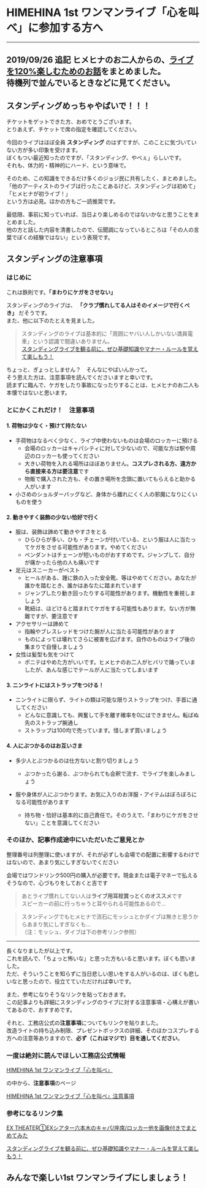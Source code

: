 # HIMEHINA 1st ワンマンライブ「心を叫べ」に参加する方へ

---
2019/09/26 追記
ヒメヒナのお二人からの、[ライブを120%楽しむためのお話](./oneman.md)をまとめました。  
待機列で並んでいるときなどに見てください。
---

## スタンディングめっちゃやばいで！！！

チケットをゲットできた方、おめでとうございます。  
とりあえず、チケットで席の指定を確認してください。

今回のライブはほぼ全員 **スタンディング** のはずですが、このことに気づいていない方が多い印象を受けます。  
ぼくもつい最近知ったのですが、「スタンディング、やべぇ」らしいです。  
それも、体力的・精神的にハード、という意味で。  

そのため、この知識をできるだけ多くのジョジ民に共有したく、まとめました。  
「他のアーティストのライブは行ったことあるけど、スタンディングは初めて」  
「ヒメヒナが初ライブ！」  
という方は必見。ほかの方もご一読推奨です。

最低限、事前に知っていれば、当日より楽しめるのではないかなと思うことをまとめました。  
他の方と話した内容を清書したので、伝聞調になっているところは「その人の言葉でぼくの経験ではない」という表現です。

## スタンディングの注意事項

### はじめに

これは鉄則です。**「まわりにケガをさせない」**

スタンディングのライブは、 **「クラブ慣れしてる人はそのイメージで行くべき」** だそうです。  
また、他に以下のたとえを見ました。

>スタンディングのライブは基本的に「周囲にヤバい人しかいない満員電車」という認識で間違いありません。  
[スタンディングライブを観る前に、ぜひ基礎知識やマナー・ルールを覚えて楽しもう！](https://kukoshakaku.com/archives/146.html)

ちょっと、ぎょっとしません？　そんなにやばいんかって。  
そう思えた方は、注意事項を読んでくださいますと幸いです。  
読まずに臨んで、ケガをしたり事故になったりすることは、ヒメヒナのお二人も本懐ではないと思います。

### とにかくこれだけ！　注意事項

#### 1. 荷物は少なく・預けて持たない

  - 手荷物はなるべく少なく、ライブ中使わないものは会場のロッカーに預ける
    - 会場のロッカーはキャパシティに対して少ないので、可能な方は駅や周辺のロッカーも使ってください
    - 大きい荷物を入れる場所はほぼありません。**コスプレされる方、遠方から直接来る方は要注意**です
    - 物販で購入された方も、その置き場所を念頭に置いてもらえると助かる人がいます
  - 小さめのショルダーバッグなど、身体から離れにくく人の邪魔になりにくいものを使う

#### 2. 動きやすく装飾の少ない恰好で行く

  - 服は、装飾は諦めて動きやすさをとる
    - ひらひらが多い、ひも・チェーンが付いている、という服は人に当たってケガをさせる可能性があります。やめてください
    - ペンダントはチェーンが短いものがおすすめです。ジャンプして、自分が痛かったら他の人も痛いです
  - 足元はスニーカーがベスト
    - ヒールがある、踵に鉄の入った安全靴、等はやめてください。あなたが誰かを踏むとき、誰かはあなたに踏まれています
    - ジャンプしたり動き回ったりする可能性があります。機動性を重視しましょう
    - 靴紐は、ほどけると踏まれてケガをする可能性もあります。ない方が無難ですが、要注意です
  - アクセサリーは諦めて
    - 指輪やブレスレッドをつけた腕が人に当たる可能性があります
    - ものによっては壊れてさらに被害を広げます。自作のものはライブ後の集まりで自慢しましょう
  - 女性は髪型も気をつけて
    - ポニテはやめた方がいいです。ヒメヒナのお二人がヒバリで踊っていましたが、あんな感じでテールが人に当たってしまいます

#### 3. ニンライトにはストラップをつける！

  - ニンライトに限らず、ライトの類は可能な限りストラップをつけ、手首に通してください
    - どんなに意識しても、興奮して手を離す確率を0にはできません。転ばぬ先のストラップ腕通し
    - ストラップは100均で売っています。惜しまず買いましょう

#### 4. 人にぶつかるのはお互いさま

  - 多少人とぶつかるのは仕方ないと割り切りましょう
  
    - ぶつかったら謝る、ぶつかられても会釈で流す、でライブを楽しみましょう
  - 服や身体が人にぶつかります。お気に入りのお洋服・アイテムはぼろぼろになる可能性があります
    - 持ち物・恰好は基本的に自己責任で。そのうえで、「まわりにケガをさせない」ことを意識してください

### そのほか、記事作成途中にいただいたご意見とか

整理番号は列整理に使いますが、それが必ずしも会場での配置に影響するわけではないので、あまり気にしすぎないでください

会場ではワンドリンク500円の購入が必要です。現金または電子マネーで払えるそうなので、心づもりをしておくと吉です

> あとライブ慣れしてない人は**ライブ用耳栓買っとくのオススメ**です  
> スピーカーの前に行っちゃうと耳やられる可能性あるので…

> スタンディングでもヒメヒナで流石にモッシュとかダイブは無きと思うからあまり気にしすぎなくも…  
> （注：モッシュ、ダイブは下の参考リンク参照）
 

---

長くなりましたが以上です。  
これを読んで、「ちょっと怖いな」と思った方もいると思います。ぼくも思いました。  
ただ、そういうことを知らずに当日悲しい思いをする人がいるのは、ぼくも悲しいなと思ったので、役立てていただければ幸いです。

また、参考になりそうなリンクを貼っておきます。  
この記事よりも詳細にスタンディングのライブに対する注意事項・心構えが書いてあるので、おすすめです。

それと、工務店公式の**注意事項**についてもリンクを貼りました。  
改造ライトの持ち込み制限、プレゼントボックスの詳細、そのほかコスプレする方への注意等ありますので、**必ず（これはマジで）目を通してください**。

### 一度は絶対に読んでほしい工務店公式情報

[HIMEHINA 1st ワンマンライブ「心を叫べ」](https://himehina.jp/pages/oneman1st)

の中から、**注意事項**のページ

[HIMEHINA 1st ワンマンライブ「心を叫べ」注意事項](https://himehina.jp/contents/261571)

### 参考になるリンク集

[EX THEATER①EXシアター六本木のキャパ/座席/ロッカー他を画像付きでまとめてみた](https://ameblo.jp/lunaluna1-2-3/entry-12375449604.html)

[スタンディングライブを観る前に、ぜひ基礎知識やマナー・ルールを覚えて楽しもう！](https://kukoshakaku.com/archives/146.html)
  
## みんなで楽しい1st ワンマンライブにしましょう！
